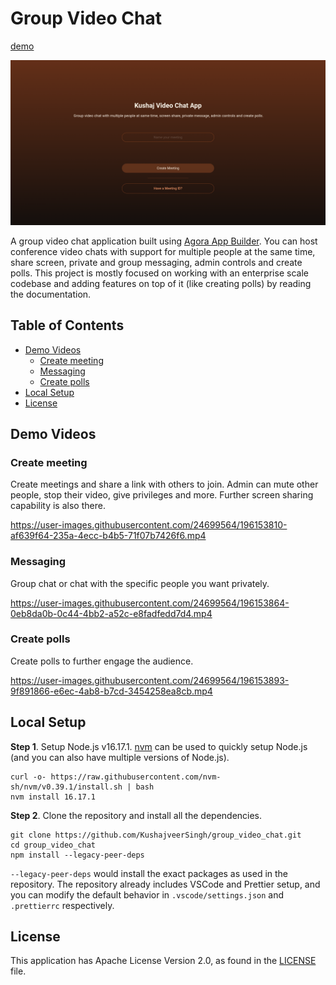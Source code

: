 # Group Video Chat
[demo](https://kushaj-group-video-chat.vercel.app)

![](assets/demo_image.png)

A group video chat application built using [Agora App Builder](https://appbuilder.agora.io/). You can host conference video chats with support for multiple people at the same time, share screen, private and group messaging, admin controls and create polls. This project is mostly focused on working with an enterprise scale codebase and adding features on top of it (like creating polls) by reading the documentation.

## Table of Contents
- [Demo Videos](#demo-videos)
    - [Create meeting](#create-meeting)
    - [Messaging](#messaging)
    - [Create polls](#create-polls)
- [Local Setup](#local-setup)
- [License](#license)

## Demo Videos

### Create meeting
Create meetings and share a link with others to join. Admin can mute other people, stop their video, give privileges and more. Further screen sharing capability is also there.

https://user-images.githubusercontent.com/24699564/196153810-af639f64-235a-4ecc-b4b5-71f07b7426f6.mp4

### Messaging
Group chat or chat with the specific people you want privately.

https://user-images.githubusercontent.com/24699564/196153864-0eb8da0b-0c44-4bb2-a52c-e8fadfedd7d4.mp4

### Create polls
Create polls to further engage the audience.

https://user-images.githubusercontent.com/24699564/196153893-9f891866-e6ec-4ab8-b7cd-3454258ea8cb.mp4

## Local Setup
**Step 1**. Setup Node.js v16.17.1. [nvm](https://github.com/nvm-sh/nvm) can be used to quickly setup Node.js (and you can also have multiple versions of Node.js).
```
curl -o- https://raw.githubusercontent.com/nvm-sh/nvm/v0.39.1/install.sh | bash
nvm install 16.17.1
```

**Step 2**. Clone the repository and install all the dependencies.
```
git clone https://github.com/KushajveerSingh/group_video_chat.git
cd group_video_chat
npm install --legacy-peer-deps
```

`--legacy-peer-deps` would install the exact packages as used in the repository. The repository already includes VSCode and Prettier setup, and you can modify the default behavior in `.vscode/settings.json` and `.prettierrc` respectively.

## License
This application has Apache License Version 2.0, as found in the [LICENSE](./LICENSE) file.
